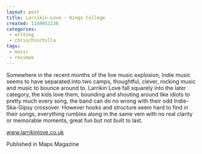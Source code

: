 ```yaml
---
layout: post
title: Larrikin Love - Kings College
created: 1149952236
categories:
 - writing
 - chrischinchilla
tags: 
 - music 
 - reviews
---
```


Somewhere in the recent months of the live music explosion, Indie music seems to have separated into two camps, thoughtful, clever, rocking music and music to bounce around to. Larrikin Love fall squarely into the later category, the kids love them, bounding and shouting around like idiots to pretty much every song, the band can do no wrong with their odd Indie-Ska-Gipsy crossover. However hooks and structure seem hard to find in their songs, everything rumbles along in the same vein with no real clarity or memorable moments, great fun but not built to last.

<a href='https://www.larrikinlove.co.uk' target='_blank'>www.larrikinlove.co.uk</a>

Published in Maps Magazine
